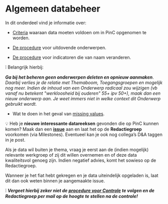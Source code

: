 # Algemeen databeheer


In dit onderdeel vind je informatie over:

- [Criteria](https://github.com/provinciesincijfers/JiveDocumentation/blob/master/01.%20Algemeen%20databeheer/Criteria%20voor%20opname%20in%20PinC.md) waaraan data moeten voldoen om in PinC opgenomen te worden.

- [De procedure](https://github.com/provinciesincijfers/JiveDocumentation/blob/master/01.%20Algemeen%20databeheer/Levensloop%20onderwerpen.md) voor uitdovende onderwerpen.

- [De procedure](https://github.com/provinciesincijfers/JiveDocumentation/blob/master/01.%20Algemeen%20databeheer/Veranderende%20indicatorennamen) voor indicatoren die van naam veranderen.

:grey_exclamation: Belangrijk hierbij:

***Ga bij het beheren geen onderwerpen deleten en opnieuw aanmaken***. *Daarbij verlies je de relatie met Themaboom, Toegangsgroepen en mogelijk nog meer.
Indien de inhoud van een Onderwerp radicaal zou wijzigen (vb vanaf nu betekent &quot;werkloosheid bij ouderen&quot; 55+ ipv 50+), maak dan een nieuw onderwerp aan. Je weet immers niet in welke context dit Onderwerp gebruikt wordt.*

- Wat te doen in het geval van [missing values](https://github.com/provinciesincijfers/JiveDocumentation/blob/master/01.%20Algemeen%20databeheer/Missing%20values.md).


💡 Heb je **nieuwe interessante datareeksen** gevonden die op PinC kunnen komen? Maak dan een [**issue**](https://github.com/provinciesincijfers/PinC-taakopvolging/issues) aan en laat het op de **Redactiegroep** voorkomen (via Milestones). Eventueel kan je ook nog collega’s D&A taggen in je post. 

Als je data wil buiten je thema, vraag je eerst aan de (indien mogelijk) relevante werkgroep of zij dit willen overnemen en of deze data kwaliteitsvol genoeg zijn. Indien negatief advies, komt het sowieso op de Redactiegroep.

Wanneer je het fiat hebt gekregen en je data uiteindelijk opgeladen is, laat dit dan ook weten binnen je aangemaakte issue.

:grey_exclamation: ***Vergeet hierbij zeker niet de [procedure voor Controle](https://github.com/provinciesincijfers/JiveDocumentation/blob/master/09.%20Controle/Draaiboek%20voor%20controle.md) te volgen en de Redactiegroep per mail op de hoogte te stellen na de controle!***

